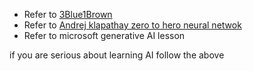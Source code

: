 - Refer to [3Blue1Brown](https://www.youtube.com/@3blue1brown)
- Refer to [Andrej klapathay zero to hero neural netwok](https://www.youtube.com/watch?v=VMj-3S1tku0&list=PLAqhIrjkxbuWI23v9cThsA9GvCAUhRvKZ)
- Refer to microsoft generative AI lesson 


if you are serious about learning AI follow the above